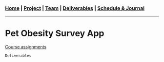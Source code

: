 <title>Deliverables</title>

### [Home](https://mtcahill57.github.io/523-fa20-m.github.io/) \| [Project](project.md) \| [Team](team.md) \| [Deliverables](deliverables.md) \| [Schedule & Journal](journal-sched.md)

___

# Pet Obesity Survey App

[Course assignments](https://comp523.cs.unc.edu/assignments/)

```
Deliverables
```
